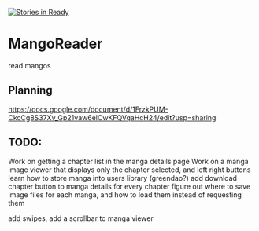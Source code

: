 [![Stories in Ready](https://badge.waffle.io/williamxu/MangoReader.png?label=ready&title=Ready)](https://waffle.io/williamxu/MangoReader)
# MangoReader
read mangos

## Planning
https://docs.google.com/document/d/1FrzkPUM-CkcCg8S37Xv_Gp21vaw6elCwKFQVqaHcH24/edit?usp=sharing

## TODO:
Work on getting a chapter list in the manga details page
Work on a manga image viewer that displays only the chapter selected, and left right buttons
learn how to store manga into users library (greendao?)
add download chapter button to manga details for every chapter
figure out where to save image files for each manga, and how to load them instead of requesting them


add swipes, add a scrollbar to manga viewer